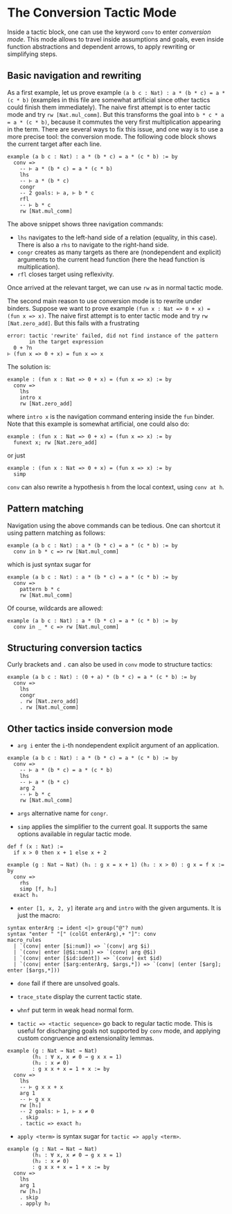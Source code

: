 The Conversion Tactic Mode
=========================

Inside a tactic block, one can use the keyword `conv` to enter
*conversion mode*. This mode allows to travel inside assumptions and
goals, even inside function abstractions and dependent arrows, to apply rewriting or
simplifying steps.

Basic navigation and rewriting
-------

As a first example, let us prove example
`(a b c : Nat) : a * (b * c) = a * (c * b)`
(examples in this file are somewhat artificial since
other tactics could finish them immediately). The naive
first attempt is to enter tactic mode and try `rw [Nat.mul_comm]`. But this
transforms the goal into `b * c * a = a * (c * b)`, because it commutes the
very first multiplication appearing in the term. There are several
ways to fix this issue, and one way is to use a more precise tool:
the conversion mode. The following code block shows the current target
after each line.

```lean
example (a b c : Nat) : a * (b * c) = a * (c * b) := by
  conv =>
    -- ⊢ a * (b * c) = a * (c * b)
    lhs
    -- ⊢ a * (b * c)
    congr
    -- 2 goals: ⊢ a, ⊢ b * c
    rfl
    -- ⊢ b * c
    rw [Nat.mul_comm]
```

The above snippet shows three navigation commands:

- `lhs` navigates to the left-hand side of a relation (equality, in this case).
   There is also a `rhs` to navigate to the right-hand side.
- `congr` creates as many targets as there are (nondependent and explicit) arguments to the current head function
  (here the head function is multiplication).
- `rfl` closes target using reflexivity.

Once arrived at the relevant target, we can use `rw` as in normal
tactic mode.

The second main reason to use conversion mode is to rewrite under
binders. Suppose we want to prove example
`(fun x : Nat => 0 + x) = (fun x => x)`.
The naive first attempt is to enter tactic mode and try
`rw [Nat.zero_add]`. But this fails with a frustrating

```
error: tactic 'rewrite' failed, did not find instance of the pattern
       in the target expression
  0 + ?n
⊢ (fun x => 0 + x) = fun x => x
```

The solution is:

```lean
example : (fun x : Nat => 0 + x) = (fun x => x) := by
  conv =>
    lhs
    intro x
    rw [Nat.zero_add]
```

where `intro x` is the navigation command entering inside the `fun` binder.
Note that this example is somewhat artificial, one could also do:

```lean
example : (fun x : Nat => 0 + x) = (fun x => x) := by
  funext x; rw [Nat.zero_add]
```

or just

```lean
example : (fun x : Nat => 0 + x) = (fun x => x) := by
  simp
```

`conv` can also rewrite a hypothesis `h` from the local context, using `conv at h`.

Pattern matching
-------

Navigation using the above commands can be tedious. One can shortcut it using pattern matching as follows:

```lean
example (a b c : Nat) : a * (b * c) = a * (c * b) := by
  conv in b * c => rw [Nat.mul_comm]
```

which is just syntax sugar for

```lean
example (a b c : Nat) : a * (b * c) = a * (c * b) := by
  conv =>
    pattern b * c
    rw [Nat.mul_comm]
```

Of course, wildcards are allowed:

```lean
example (a b c : Nat) : a * (b * c) = a * (c * b) := by
  conv in _ * c => rw [Nat.mul_comm]
```

Structuring conversion tactics
-------

Curly brackets and `.` can also be used in `conv` mode to structure tactics:

```lean
example (a b c : Nat) : (0 + a) * (b * c) = a * (c * b) := by
  conv =>
    lhs
    congr
    . rw [Nat.zero_add]
    . rw [Nat.mul_comm]
```

Other tactics inside conversion mode
----------

- `arg i` enter the `i`-th nondependent explicit argument of an application.

```lean
example (a b c : Nat) : a * (b * c) = a * (c * b) := by
  conv =>
    -- ⊢ a * (b * c) = a * (c * b)
    lhs
    -- ⊢ a * (b * c)
    arg 2
    -- ⊢ b * c
    rw [Nat.mul_comm]
```

- `args` alternative name for `congr`.

- `simp` applies the simplifier to the current goal. It supports the same options available in regular tactic mode.

```lean
def f (x : Nat) :=
  if x > 0 then x + 1 else x + 2

example (g : Nat → Nat) (h₁ : g x = x + 1) (h₂ : x > 0) : g x = f x := by
  conv =>
    rhs
    simp [f, h₂]
  exact h₁
```


- `enter [1, x, 2, y]` iterate `arg` and `intro` with the given arguments. It is just the macro:

<!-- using the specific example [1, x, 2, y] here is confusing.
For example, the reader might think that only versions this particular form (alternating index, name) can be used.
Adding, say, [1,2,x] as another example would also be useful. -->

```
syntax enterArg := ident <|> group("@"? num)
syntax "enter " "[" (colGt enterArg),+ "]": conv
macro_rules
  | `(conv| enter [$i:num]) => `(conv| arg $i)
  | `(conv| enter [@$i:num]) => `(conv| arg @$i)
  | `(conv| enter [$id:ident]) => `(conv| ext $id)
  | `(conv| enter [$arg:enterArg, $args,*]) => `(conv| (enter [$arg]; enter [$args,*]))
```

- `done` fail if there are unsolved goals.

- `trace_state` display the current tactic state.

- `whnf` put term in weak head normal form.

- `tactic => <tactic sequence>` go back to regular tactic mode. This
  is useful for discharging goals not supported by `conv` mode, and
  applying custom congruence and extensionality lemmas.

```lean
example (g : Nat → Nat → Nat)
        (h₁ : ∀ x, x ≠ 0 → g x x = 1)
        (h₂ : x ≠ 0)
        : g x x + x = 1 + x := by
  conv =>
    lhs
    -- ⊢ g x x + x
    arg 1
    -- ⊢ g x x
    rw [h₁]
    -- 2 goals: ⊢ 1, ⊢ x ≠ 0
    . skip
    . tactic => exact h₂
```

- `apply <term>` is syntax sugar for `tactic => apply <term>`.

```lean
example (g : Nat → Nat → Nat)
        (h₁ : ∀ x, x ≠ 0 → g x x = 1)
        (h₂ : x ≠ 0)
        : g x x + x = 1 + x := by
  conv =>
    lhs
    arg 1
    rw [h₁]
    . skip
    . apply h₂
```
